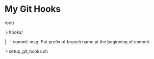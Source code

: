 # My Git Hooks

root/

 ├ hooks/
 
 │ └ commit-msg: Put prefix of branch name at the beginning of commit
 
 └ setup_git_hooks.sh
